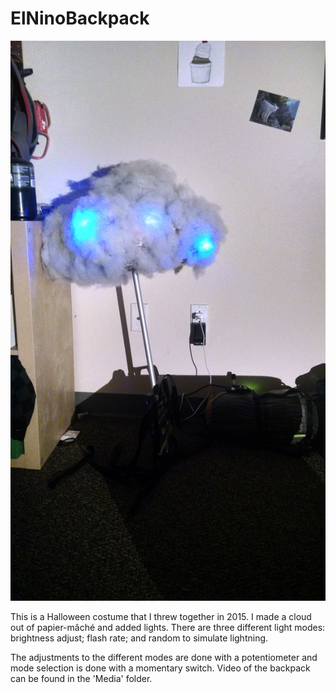 # ElNinoBackpack

![Image of the El Nino Backpack](https://github.com/brubaked/ElNinoBackpack/blob/master/Media/2020-05-17.jpg)

This is a Halloween costume that I threw together in 2015. I made a cloud out of papier-mâché and added lights. 
There are three different light modes: brightness adjust; flash rate; and random to simulate lightning. 

The adjustments to the different modes are done with a potentiometer and mode selection is done with a momentary switch. Video of the backpack can be found in the 'Media' folder.
